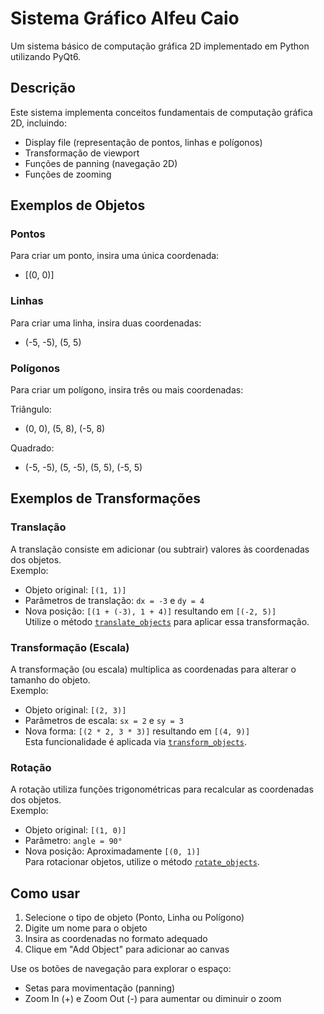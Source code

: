 # Sistema Gráfico Alfeu Caio

Um sistema básico de computação gráfica 2D implementado em Python utilizando PyQt6.

## Descrição

Este sistema implementa conceitos fundamentais de computação gráfica 2D, incluindo:
- Display file (representação de pontos, linhas e polígonos)
- Transformação de viewport
- Funções de panning (navegação 2D)
- Funções de zooming

## Exemplos de Objetos

### Pontos
Para criar um ponto, insira uma única coordenada:
- [(0, 0)]

### Linhas
Para criar uma linha, insira duas coordenadas:
- (-5, -5), (5, 5)

### Polígonos
Para criar um polígono, insira três ou mais coordenadas:

Triângulo:
- (0, 0), (5, 8), (-5, 8)

Quadrado:
- (-5, -5), (5, -5), (5, 5), (-5, 5)

## Exemplos de Transformações

### Translação
A translação consiste em adicionar (ou subtrair) valores às coordenadas dos objetos.  
Exemplo:
- Objeto original: `[(1, 1)]`
- Parâmetros de translação: `dx = -3` e `dy = 4`
- Nova posição: `[(1 + (-3), 1 + 4)]` resultando em `[(-2, 5)]`  
Utilize o método [`translate_objects`](ui/canvas.py#L? "translation method in Canvas") para aplicar essa transformação.

### Transformação (Escala)
A transformação (ou escala) multiplica as coordenadas para alterar o tamanho do objeto.  
Exemplo:
- Objeto original: `[(2, 3)]`
- Parâmetros de escala: `sx = 2` e `sy = 3`
- Nova forma: `[(2 * 2, 3 * 3)]` resultando em `[(4, 9)]`  
Esta funcionalidade é aplicada via [`transform_objects`](ui/canvas.py#L? "transformation method in Canvas").

### Rotação
A rotação utiliza funções trigonométricas para recalcular as coordenadas dos objetos.  
Exemplo:
- Objeto original: `[(1, 0)]`
- Parâmetro: `angle = 90°`
- Nova posição: Aproximadamente `[(0, 1)]`  
Para rotacionar objetos, utilize o método [`rotate_objects`](ui/canvas.py#L? "rotation method in Canvas").

## Como usar

1. Selecione o tipo de objeto (Ponto, Linha ou Polígono)
2. Digite um nome para o objeto
3. Insira as coordenadas no formato adequado
4. Clique em "Add Object" para adicionar ao canvas

Use os botões de navegação para explorar o espaço:
- Setas para movimentação (panning)
- Zoom In (+) e Zoom Out (-) para aumentar ou diminuir o zoom